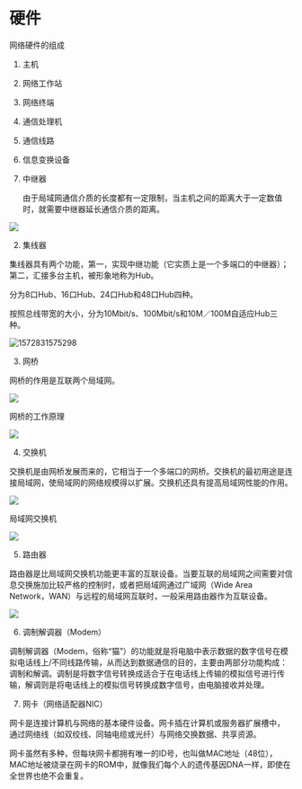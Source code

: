# 硬件

网络硬件的组成

1. 主机
2. 网络工作站
3. 网络终端
4. 通信处理机
5. 通信线路
6. 信息变换设备



1. 中继器

   由于局域网通信介质的长度都有一定限制，当主机之间的距离大于一定数值时，就需要中继器延长通信介质的距离。

![](https://raw.githubusercontent.com/ZanderZhao/images/master/img2019/20191104093844.png)

2. 集线器

   

集线器具有两个功能，第一，实现中继功能（它实质上是一个多端口的中继器）；第二，汇接多台主机，被形象地称为Hub。

分为8口Hub、16口Hub、24口Hub和48口Hub四种。

按照总线带宽的大小，分为10Mbit/s、100Mbit/s和10M／100M自适应Hub三种。

![1572831575298](1016.assets/1572831575298.png)





3. 网桥

网桥的作用是互联两个局域网。

![](https://raw.githubusercontent.com/ZanderZhao/images/master/img2019/20191104093956.png)





网桥的工作原理

![](https://raw.githubusercontent.com/ZanderZhao/images/master/img2019/20191104094015.png)









4. 交换机

交换机是由网桥发展而来的，它相当于一个多端口的网桥。交换机的最初用途是连接局域网，使局域网的网络规模得以扩展。交换机还具有提高局域网性能的作用。

![](https://raw.githubusercontent.com/ZanderZhao/images/master/img2019/20191104094049.png)

局域网交换机

![](https://raw.githubusercontent.com/ZanderZhao/images/master/img2019/20191104094118.png)





5. 路由器

路由器是比局域网交换机功能更丰富的互联设备。当要互联的局域网之间需要对信息交换施加比较严格的控制时，或者把局域网通过广域网（Wide Area Network，WAN）与远程的局域网互联时，一般采用路由器作为互联设备。

![](https://raw.githubusercontent.com/ZanderZhao/images/master/img2019/20191104094144.png)





6. 调制解调器（Modem）

调制解调器（Modem，俗称“猫”）的功能就是将电脑中表示数据的数字信号在模拟电话线上/不同线路传输，从而达到数据通信的目的，主要由两部分功能构成：调制和解调。调制是将数字信号转换成适合于在电话线上传输的模拟信号进行传输，解调则是将电话线上的模拟信号转换成数字信号，由电脑接收并处理。





7. 网卡（网络适配器NIC）



网卡是连接计算机与网络的基本硬件设备。网卡插在计算机或服务器扩展槽中， 通过网络线（如双绞线、同轴电缆或光纤）与网络交换数据、共享资源。

网卡虽然有多种，但每块网卡都拥有唯一的ID号，也叫做MAC地址（48位），MAC地址被烧录在网卡的ROM中，就像我们每个人的遗传基因DNA一样，即使在全世界也绝不会重复。







































































































































